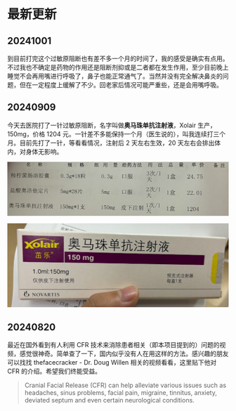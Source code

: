 # 最新更新

## 20241001

到目前打完这个过敏原阻断也有差不多一个月的时间了，我的感受是确实有点用。不过我也不确定是药物的作用还是阻断剂抑或是二者都在发生作用，至少目前晚上睡觉不会再用嘴进行呼吸了，鼻子也能正常通气了。当然并没有完全解决鼻炎的问题，但在一定程度上缓解了不少。回老家后情况可能严重些，还是会用嘴呼吸。

## 20240909

今天去医院打了一针过敏原阻断，名字叫做**奥马珠单抗注射液**，Xolair 生产，150mg，价格 1204 元。一针差不多能保持一个月（医生说的），叫我连续打三个月。目前先打了一针，等看看情况，注射后 2 天左右生效，20 天左右会排出体内，对身体无影响。

![](https://github.com/i0Ek3/fuckit/blob/master/media/202409-list.jpg)

![](https://github.com/i0Ek3/fuckit/blob/master/media/202409-1204.jpg)

## 20240820

最近在国外看到有人利用 CFR 技术来消除患者相关（即本项目提到的）问题的视频，感觉很神奇。简单查了一下，国内似乎没有人在用这样的方法。感兴趣的朋友可以找找 thefacecracker - Dr. Doug Willen 相关的视频看看，这里贴下他对 CFR 的介绍。希望我们终能受益。

> Cranial Facial Release (CFR) can help alleviate various issues such as headaches, sinus problems, facial pain, migraine, tinnitus, anxiety, deviated septum and even certain neurological conditions.
